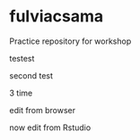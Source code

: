 # fulviacsama

Practice repository for workshop

testest

second test


3 time

edit from browser

now edit from Rstudio
